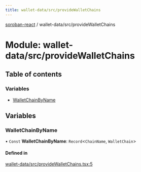 ```yaml
---
title: wallet-data/src/provideWalletChains
---
```

[soroban-react](../README.md) / wallet-data/src/provideWalletChains

# Module: wallet-data/src/provideWalletChains

## Table of contents

### Variables

- [WalletChainByName](wallet_data_src_provideWalletChains.md#walletchainbyname)

## Variables

### WalletChainByName

• `Const` **WalletChainByName**: `Record`\<`ChainName`, `WalletChain`\>

#### Defined in

[wallet-data/src/provideWalletChains.tsx:5](https://github.com/paltalabs/soroban-react/blob/50e8963/packages/wallet-data/src/provideWalletChains.tsx#L5)
